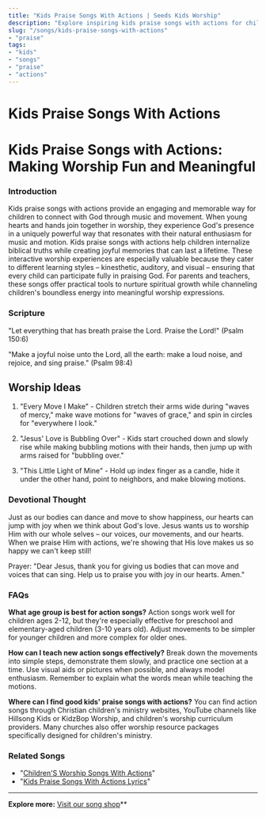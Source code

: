```yaml
---
title: "Kids Praise Songs With Actions | Seeds Kids Worship"
description: "Explore inspiring kids praise songs with actions for children's worship and faith development. Biblical music resources for families and ministry."
slug: "/songs/kids-praise-songs-with-actions"
- "praise"
tags:
- "kids"
- "songs"
- "praise"
- "actions"
---
```


# Kids Praise Songs With Actions

# Kids Praise Songs with Actions: Making Worship Fun and Meaningful

### Introduction
Kids praise songs with actions provide an engaging and memorable way for children to connect with God through music and movement. When young hearts and hands join together in worship, they experience God's presence in a uniquely powerful way that resonates with their natural enthusiasm for music and motion. Kids praise songs with actions help children internalize biblical truths while creating joyful memories that can last a lifetime. These interactive worship experiences are especially valuable because they cater to different learning styles – kinesthetic, auditory, and visual – ensuring that every child can participate fully in praising God. For parents and teachers, these songs offer practical tools to nurture spiritual growth while channeling children's boundless energy into meaningful worship expressions.

### Scripture
"Let everything that has breath praise the Lord. Praise the Lord!" (Psalm 150:6)

"Make a joyful noise unto the Lord, all the earth: make a loud noise, and rejoice, and sing praise." (Psalm 98:4)

## Worship Ideas
1. "Every Move I Make" - Children stretch their arms wide during "waves of mercy," make wave motions for "waves of grace," and spin in circles for "everywhere I look."

2. "Jesus' Love is Bubbling Over" - Kids start crouched down and slowly rise while making bubbling motions with their hands, then jump up with arms raised for "bubbling over."

3. "This Little Light of Mine" - Hold up index finger as a candle, hide it under the other hand, point to neighbors, and make blowing motions.

### Devotional Thought
Just as our bodies can dance and move to show happiness, our hearts can jump with joy when we think about God's love. Jesus wants us to worship Him with our whole selves – our voices, our movements, and our hearts. When we praise Him with actions, we're showing that His love makes us so happy we can't keep still!

Prayer: "Dear Jesus, thank you for giving us bodies that can move and voices that can sing. Help us to praise you with joy in our hearts. Amen."

### FAQs
**What age group is best for action songs?**
Action songs work well for children ages 2-12, but they're especially effective for preschool and elementary-aged children (3-10 years old). Adjust movements to be simpler for younger children and more complex for older ones.

**How can I teach new action songs effectively?**
Break down the movements into simple steps, demonstrate them slowly, and practice one section at a time. Use visual aids or pictures when possible, and always model enthusiasm. Remember to explain what the words mean while teaching the motions.

**Where can I find good kids' praise songs with actions?**
You can find action songs through Christian children's ministry websites, YouTube channels like Hillsong Kids or KidzBop Worship, and children's worship curriculum providers. Many churches also offer worship resource packages specifically designed for children's ministry.

### Related Songs

- "[Children'S Worship Songs With Actions](/songs/children-s-worship-songs-with-actions/)"
- "[Kids Praise Songs With Actions Lyrics](/songs/kids-praise-songs-with-actions-lyrics/)"

---

**Explore more:** [Visit our song shop](https://seedskidsworship.com/shop)**

<!-- Schema Markup -->
<script type="application/ld+json">
{
  "@context": "https://schema.org",
  "@type": "MusicRecording",
  "name": "Kids Praise Songs With Actions",
  "byArtist": {
    "@type": "MusicGroup",
    "name": "Seeds Kids Worship"
  },
  "isFamilyFriendly": true,
  "url": "https://seedskidsworship.com/songs/kids-praise-songs-with-actions/"
}
</script>